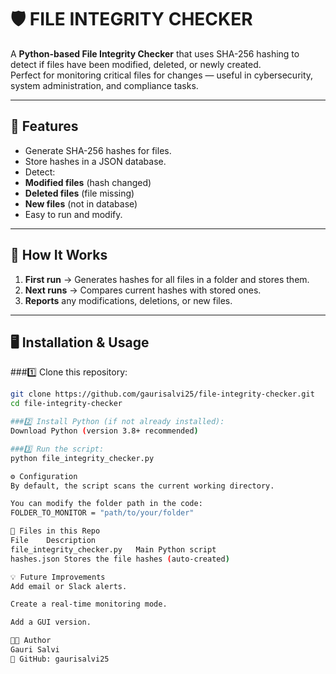 # 🛡️ FILE INTEGRITY CHECKER

A **Python-based File Integrity Checker** that uses SHA-256 hashing to detect if files have been modified, deleted, or newly created.  
Perfect for monitoring critical files for changes — useful in cybersecurity, system administration, and compliance tasks.

---

## 📜 Features
- Generate SHA-256 hashes for files.
- Store hashes in a JSON database.
- Detect:
- **Modified files** (hash changed)
- **Deleted files** (file missing)
- **New files** (not in database)
- Easy to run and modify.

---

## 🚀 How It Works
1. **First run** → Generates hashes for all files in a folder and stores them.
2. **Next runs** → Compares current hashes with stored ones.
3. **Reports** any modifications, deletions, or new files.

---

## 🖥️ Installation & Usage
###1️⃣ Clone this repository:
```bash
git clone https://github.com/gaurisalvi25/file-integrity-checker.git
cd file-integrity-checker

###2️⃣ Install Python (if not already installed):
Download Python (version 3.8+ recommended)

###3️⃣ Run the script:
python file_integrity_checker.py

⚙️ Configuration
By default, the script scans the current working directory.

You can modify the folder path in the code:
FOLDER_TO_MONITOR = "path/to/your/folder"

📂 Files in this Repo
File	Description
file_integrity_checker.py	Main Python script
hashes.json	Stores the file hashes (auto-created)

💡 Future Improvements
Add email or Slack alerts.

Create a real-time monitoring mode.

Add a GUI version.

👩‍💻 Author
Gauri Salvi
💼 GitHub: gaurisalvi25

